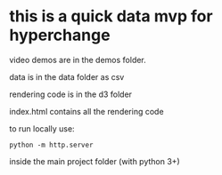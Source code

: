 # this is a quick data mvp for hyperchange

video demos are in the demos folder.

data is in the data folder as csv

rendering code is in the d3 folder

index.html contains all the rendering code

to run locally use:

```
python -m http.server
```

inside the main project folder (with python 3+)